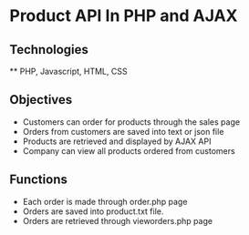 # Product API In PHP and AJAX

## Technologies
** PHP, Javascript, HTML, CSS
## Objectives
* Customers can order for products through the sales page
* Orders from customers are saved into text or json file 
* Products are retrieved and displayed by AJAX API 
* Company can view all products ordered from customers

## Functions
* Each order is made through order.php page 
* Orders are saved into product.txt file.
* Orders are retrieved through vieworders.php page
